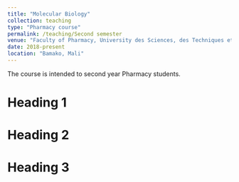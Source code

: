```yaml
---
title: "Molecular Biology"
collection: teaching
type: "Pharmacy course"
permalink: /teaching/Second semester
venue: "Faculty of Pharmacy, University des Sciences, des Techniques et des Technologies de Bamako"
date: 2018-present
location: "Bamako, Mali"
---
```


The course is intended to second year Pharmacy students.

Heading 1
======

Heading 2
======

Heading 3
======
